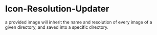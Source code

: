 # Icon-Resolution-Updater
a provided image will inherit the name and resolution of every image of a given directory, and saved into a specific directory.
